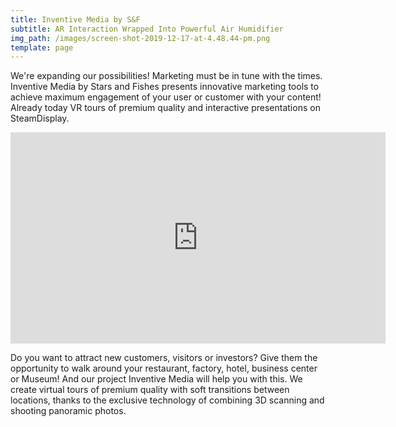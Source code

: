 ```yaml
---
title: Inventive Media by S&F
subtitle: AR Interaction Wrapped Into Powerful Air Humidifier
img_path: /images/screen-shot-2019-12-17-at-4.48.44-pm.png
template: page
---
```

We're expanding our possibilities! Marketing must be in tune with the times. Inventive Media by Stars and Fishes presents innovative marketing tools to achieve maximum engagement of your user or customer with your content! Already today VR tours of premium quality and interactive presentations on SteamDisplay.

<iframe src="https://watch.cloudflarestream.com/b8d79a234e8fc14d7e8a5cd19b3f5dda" width="600" height="338" frameborder="0" allow="autoplay; fullscreen" allowfullscreen></iframe>

Do you want to attract new customers, visitors or investors? Give them the opportunity to walk around your restaurant, factory, hotel, business center or Museum! And our project Inventive Media will help you with this. We create virtual tours of premium quality with soft transitions between locations, thanks to the exclusive technology of combining 3D scanning and shooting panoramic photos.
